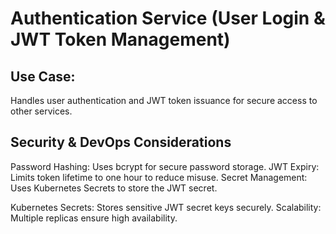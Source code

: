 # Authentication Service (User Login & JWT Token Management)

## Use Case:
Handles user authentication and JWT token issuance for secure access to other services.

## Security & DevOps Considerations

Password Hashing: Uses bcrypt for secure password storage.
JWT Expiry: Limits token lifetime to one hour to reduce misuse.
Secret Management: Uses Kubernetes Secrets to store the JWT secret.

Kubernetes Secrets: Stores sensitive JWT secret keys securely.
Scalability: Multiple replicas ensure high availability.
